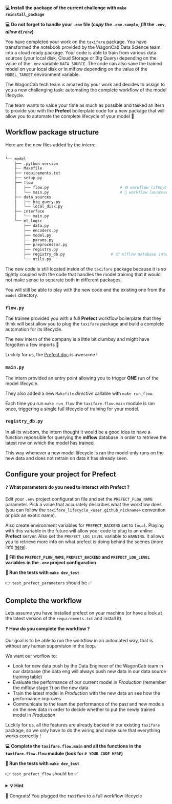 
[//]: # ( challenge tech stack: )

**💻 Install the package of the current challenge with `make reinstall_package`**

**💻 Do not forget to handle your `.env` file (_copy_ the `.env.sample`, _fill_ the `.env`, _allow_ `direnv`)**

[//]: # ( challenge instructions )

You have completed your work on the `taxifare` package. You have transformed the notebook provided by the WagonCab Data Science team into a cloud ready package. Your code is able to train from various data sources (your local disk, Cloud Storage or Big Query) depending on the value of the `.env` variable `DATA_SOURCE`. The code can also save the trained model on your local disk or in mlflow depending on the value of the `MODEL_TARGET` environment variable.

The WagonCab tech team is amazed by your work and decides to assign to you a new challenging task: automating the complete workflow of the model lifecycle.

The team wants to value your time as much as possible and tasked an itern to provide you with the **Prefect** boilerplate code for a new package that will allow you to automate the complete lifecycle of your model 🤩

## Workflow package structure

Here are the new files added by the intern:

``` bash
.
└── model
    ├── .python-version
    ├── Makefile
    ├── requirements.txt
    ├── setup.py
    ├── flow
    │   ├── flow.py                               # ♻️ workflow lifecycle code
    │   └── main.py                               # 🚀 workflow launcher
    ├── data_sources
    │   ├── big_query.py
    │   └── local_disk.py
    ├── interface
    │   └── main.py
    └── ml_logic
        ├── data.py
        ├── encoders.py
        ├── model.py
        ├── params.py
        ├── preprocessor.py
        ├── registry.py
        ├── registry_db.py                    # 📦 mlflow database interface
        └── utils.py
```

The new code is still located inside of the `taxifare` package because it is so tightly coupled with the code that handles the model training that it would not make sense to separate both in different packages.

You will still be able to play with the new code and the existing one from the `model` directory.

### `flow.py`

The trainee provided you with a full **Prefect** workflow boilerplate that they think will best allow you to plug the `taxifare` package and build a complete automation for its lifecycle.

The new intern of the company is a little bit clumbsy and might have forgotten a few imports 😬

Luckily for us, the [Prefect doc](https://docs.prefect.io/orchestration/) is awesome !

### `main.py`

The intern provided an entry point allowing you to trigger **ONE** run of the model lifecycle.

They also added a new `Makefile` _directive_ callable with `make run_flow`.

Each time you run `make run_flow` the `taxifare.flow.main` module is ran once, triggering a single full lifecycle of training for your model.

### `registry_db.py`

In all its wisdom, the intern thought it would be a good idea to have a function reponsible for querying the **mlflow** database in order to retrieve the latest row on which the model has trained.

This way whenever a new model lifecycle is ran the model only runs on the new data and does not retrain on data it has already seen.

## Configure your project for Prefect

❓ **What parameters do you need to interact with Prefect ?**

Edit your `.env` project configuration file and set the `PREFECT_FLOW_NAME` parameter. Pick a value that accurately describes what the workflow does (you can follow the `taxifare_lifecycle_<user.github_nickname>` convention or pick an exotic name).

Also create environment variables for `PREFECT_BACKEND` set to `local`. Playing with this variable in the future will allow your code to plug to an online **Prefect** server. Also set the `PREFECT_LOG_LEVEL` variable to `WARNING`. It allows you to retrieve more info on what prefect is doing behind the scenes (more info [here](https://docs.prefect.io/core/concepts/logging.html)).

**📝 Fill the `PREFECT_FLOW_NAME`, `PREFECT_BACKEND` and `PREFECT_LOG_LEVEL` variables in the `.env` project configuration**

**🧪 Run the tests with `make dev_test`**

👉 `test_prefect_parameters` should be ✅

## Complete the workflow

Lets assume you have installed prefect on your machine (or have a look at the latest version of the `requirements.txt` and install it).

❓ **How do you complete the workflow ?**

Our goal is to be able to run the workflow in an automated way, that is without any human supervision in the loop.

We want our worflow to:
- Look for new data push by the Data Engineer of the WagonCab team in our database (the data eng will always push new data in our data source training table)
- Evaluate the performance of our current model in _Production_ (remember the mlflow stage ?) on the new data
- Train the latest model in _Production_ with the new data an see how the performance improves
- Communicate to the team the performance of the past and new models on the new data in order to decide whether to put the newly trained model in _Production_

Luckily for us, all the features are already backed in our existing `taxifare` package, so we only have to do the wiring and make sure that everything works correctly !

**💻 Complete the `taxifare.flow.main` and all the functions in the `taxifare.flow.flow` module (look for `# YOUR CODE HERE`)**

**🧪 Run the tests with `make dev_test`**

👉 `test_prefect_flow` should be ✅

<details>
  <summary markdown='span'><strong> 💡 Hint </strong></summary>


  You do not need to write all the code right away before you test it: just put fake values in the return of the functions that you have not finished yet and observe what happens when you `make run_flow`.
</details>

🏁 Congrats! You plugged the `taxifare` to a full workflow lifecycle
